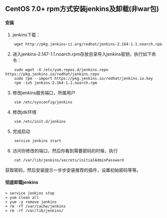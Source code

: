 ## CentOS 7.0+ rpm方式安装jenkins及卸载(非war包)

#### 安装
1. jenkins下载：
```
    wget http://pkg.jenkins-ci.org/redhat/jenkins-2.164-1.1.noarch.rpm
```
2. 进入jenkins-2.147-1.1.noarch.rpm存放目录导入jenkins密钥，执行如下命令：
```
    sudo wget -O /etc/yum.repos.d/jenkins.repo https://pkg.jenkins.io/redhat/jenkins.repo
    sudo rpm --import https://pkg.jenkins.io/redhat/jenkins.io.key
    rpm -ivh jenkins-2.164-1.1.noarch.rpm
```
3. 修改jenkins服务端口，所属用户
```
    vim /etc/sysconfig/jenkins
```
4. 修改jdk环境
```
    vim /etc/init.d/jenkins 
```
5. 完成启动
```
    service jenkins start
```
6. 访问你修改的端口，然后你看到需要密码的时候，执行
```
    cat /var/lib/jenkins/secrets/initialAdminPassword
```
获取密码，然后安装提示一步步安装推荐的插件，设置初始密码等等。



#### 彻底卸载jenkins

```
> service jenkins stop
> yum clean all
> yum -y remove jenkins
> rm -rf /var/cache/jenkins
> rm -rf /var/lib/jenkins/
```

